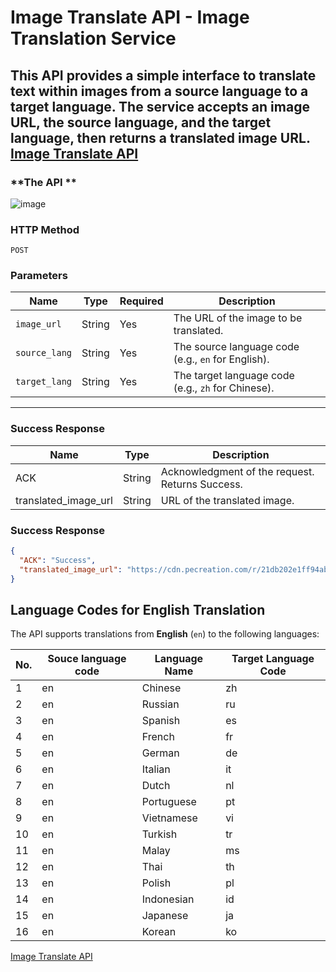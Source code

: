 # Image Translate API - Image Translation Service

This API provides a simple interface to translate text within images from a source language to a target language. The service accepts an image URL, the source language, and the target language, then returns a translated image URL.
[Image Translate API](https://rapidapi.com/paulchui/api/image-translate)
---
### **The API **
![image](https://i.imgur.com/2mDIdAr.jpg)


### **HTTP Method**
`POST`

### **Parameters**

| Name         | Type   | Required | Description                                                      |
|--------------|--------|----------|------------------------------------------------------------------|
| `image_url`  | String | Yes      | The URL of the image to be translated.                          |
| `source_lang`| String | Yes      | The source language code (e.g., `en` for English).              |
| `target_lang`| String | Yes      | The target language code (e.g., `zh` for Chinese).              |

---
### **Success Response**

| Name         | Type   | Description                                                      |
|--------------|--------|------------------------------------------------------------------|
|ACK           |String  |Acknowledgment of the request. Returns Success.
|translated_image_url|String|URL of the translated image.|

### **Success Response**
```json
{
  "ACK": "Success",
  "translated_image_url": "https://cdn.pecreation.com/r/21db202e1ff94ab487e17ef08bea8f4d.jpg"
}
  ```
  
## Language Codes for English Translation

The API supports translations from **English** (`en`) to the following languages:

| **No.** | **Souce language code**        | **Language Name**              |  **Target Language Code** |
|---------|--------------------------------|--------------------------------|--------------------------------|
| 1       | en                             | Chinese                        | zh                             |
| 2       | en                             | Russian                        | ru                             |
| 3       | en                             | Spanish                        | es                             |
| 4       | en                             | French                         | fr                             |
| 5       | en                             | German                         | de                             |
| 6       | en                             | Italian                        | it                             |
| 7       | en                             | Dutch                          | nl                             |
| 8       | en                             | Portuguese                     | pt                             |
| 9       | en                             | Vietnamese                     | vi                             |
| 10      | en                             | Turkish                        | tr                             |
| 11      | en                             | Malay                          | ms                             |
| 12      | en                             | Thai                           | th                             |
| 13      | en                             | Polish                         | pl                             |
| 14      | en                             | Indonesian                     | id                             |
| 15      | en                             | Japanese                       | ja                             |
| 16      | en                             | Korean                         | ko                             |


[Image Translate API](https://rapidapi.com/paulchui/api/image-translate)
